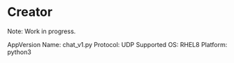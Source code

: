 # Creator
Note: Work in progress.

  AppVersion Name: chat_v1.py
  Protocol: UDP
  Supported OS: RHEL8
  Platform: python3
  
